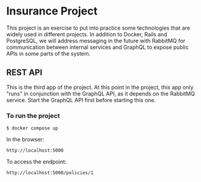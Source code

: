 # Insurance Project

This project is an exercise to put into practice some technologies that are widely used in different projects. In addition to Docker, Rails and PostgreSQL, we will address messaging in the future with RabbitMQ for communication between internal services and GraphQL to expose public APIs in some parts of the system.

## REST API
This is the third app of the project.
At this point in the project, this app only "runs" in conjunction with the GraphQL API, as it depends on the RabbitMQ service. Start the GraphQL API first before starting this one.


### To run the project

```
$ docker compose up
```

In the browser:

 `http://localhost:5000` 

To access the endpoint: 

`http://localhost:5000/policies/1` 
